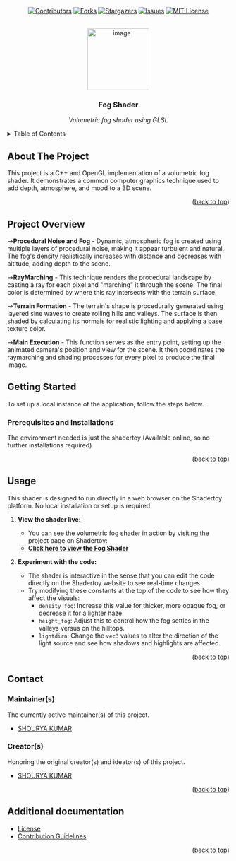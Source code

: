 <div id="top"></div>

<!-- PROJECT SHIELDS -->
<!-- https://www.markdownguide.org/basic-syntax/#reference-style-links-->
<div align="center">

[![Contributors][contributors-shield]][contributors-url]
[![Forks][forks-shield]][forks-url]
[![Stargazers][stars-shield]][stars-url]
[![Issues][issues-shield]][issues-url]
[![MIT License][license-shield]][license-url]

</div>

<!-- PROJECT LOGO -->
<br />
<!-- UPDATE -->
<div align="center">
  <a href="https://github.com/cgs-iitkgp/Fog Shader">
     <img width="140" alt="image" src="">
  </a>

  <h3 align="center">Fog Shader</h3>

  <p align="center">
  <!-- UPDATE -->
    <i>Volumetric fog shader using GLSL</i>
  </p>
</div>


<!-- TABLE OF CONTENTS -->
<details>
<summary>Table of Contents</summary>

- [About The Project](#about-the-project)
- [Getting Started](#getting-started)
  - [Prerequisites](#prerequisites)
  - [Installation](#installation)
- [Usage](#usage)
- [Contact](#contact)
  - [Maintainer(s)](#maintainers)
  - [creators(s)](#creators)
- [Additional documentation](#additional-documentation)

</details>


<!-- ABOUT THE PROJECT -->
## About The Project

<div align="center">
<a href="https://github.com/shourya-kr/fog-shader">
</a>
</div>

This project is a C++ and OpenGL implementation of a volumetric fog shader. It demonstrates a common computer graphics technique used to add depth, atmosphere, and mood to a 3D scene.

<p align="right">(<a href="#top">back to top</a>)</p>

## Project Overview

->**Procedural Noise and Fog** - Dynamic, atmospheric fog is created using multiple layers of procedural noise, making it appear turbulent and natural. The fog's density realistically increases with distance and decreases with altitude, adding depth to the scene.
 
->**RayMarching** - This technique renders the procedural landscape by casting a ray for each pixel and "marching" it through the scene. The final color is determined by where this ray intersects with the terrain surface.

->**Terrain Formation** - The terrain's shape is procedurally generated using layered sine waves to create rolling hills and valleys. The surface is then shaded by calculating its normals for realistic lighting and applying a base texture color.

->**Main Execution** - This function serves as the entry point, setting up the animated camera's position and view for the scene. It then coordinates the raymarching and shading processes for every pixel to produce the final image.

## Getting Started

To set up a local instance of the application, follow the steps below.

### Prerequisites and Installations

The environment needed is just the shadertoy (Available online, so no further installations required)

<p align="right">(<a href="#top">back to top</a>)</p>


<!-- USAGE EXAMPLES -->
## Usage
<!-- UPDATE -->
This shader is designed to run directly in a web browser on the Shadertoy platform. No local installation or setup is required.

1.  **View the shader live:**
    *   You can see the volumetric fog shader in action by visiting the project page on Shadertoy:
    *   **[Click here to view the Fog Shader](https://www.shadertoy.com/view/tfGSzz)**

2.  **Experiment with the code:**
    *   The shader is interactive in the sense that you can edit the code directly on the Shadertoy website to see real-time changes.
    *   Try modifying these constants at the top of the code to see how they affect the visuals:
        *   `density_fog`: Increase this value for thicker, more opaque fog, or decrease it for a lighter haze.
        *   `height_fog`: Adjust this to control how the fog settles in the valleys versus on the hilltops.
        *   `lightdirn`: Change the `vec3` values to alter the direction of the light source and see how shadows and highlights are affected.

<div align="center">
  <a href="https://github.com/cgs-iitkgp/fog-shader">
  </a>
</div>

<p align="right">(<a href="#top">back to top</a>)</p>

## Contact

### Maintainer(s)

The currently active maintainer(s) of this project.

<!-- UPDATE -->
- [SHOURYA KUMAR](https://github.com/shourya-kr)

### Creator(s)

Honoring the original creator(s) and ideator(s) of this project.

<!-- UPDATE -->
- [SHOURYA KUMAR](https://github.com/shourya-kr)

<p align="right">(<a href="#top">back to top</a>)</p>

## Additional documentation

  - [License](/LICENSE.md)
  - [Contribution Guidelines](/.github/CONTRIBUTING.md)

<p align="right">(<a href="#top">back to top</a>)</p>

<!-- MARKDOWN LINKS & IMAGES -->

[contributors-shield]: https://img.shields.io/github/contributors/shourya-kr/fog-shader.svg?style=for-the-badge
[contributors-url]: https://github.com/shourya-kr/fog-shader/graphs/contributors
[forks-shield]: https://img.shields.io/github/forks/shourya-kr/fog-shader.svg?style=for-the-badge
[forks-url]: https://github.com/shourya-kr/fog-shader/network/members
[stars-shield]: https://img.shields.io/github/stars/shourya-kr/fog-shader.svg?style=for-the-badge
[stars-url]: https://github.com/shourya-kr/fog-shader/stargazers
[issues-shield]: https://img.shields.io/github/issues/shourya-kr/fog-shader.svg?style=for-the-badge
[issues-url]: https://github.com/shourya-kr/fog-shader/issues
[license-shield]: https://img.shields.io/github/license/shourya-kr/fog-shader.svg?style=for-the-badge
[license-url]: https://github.com/shourya-kr/fog-shader/blob/master/LICENSE.md
